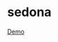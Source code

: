 # sedona

<a href="https://baikhonov.github.io/projects/sedona/" title="Demo" target="_blank">Demo</a>
